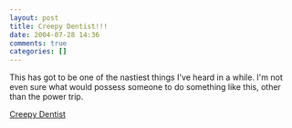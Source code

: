 ```yaml
---
layout: post
title: Creepy Dentist!!!
date: 2004-07-28 14:36
comments: true
categories: []
---
```

This has got to be one of the nastiest things I've heard in a while. I'm not even sure what would possess someone to do something like this, other than the power trip.

<a href="http://www.goofball.com/news/200407261001">Creepy Dentist</a>

